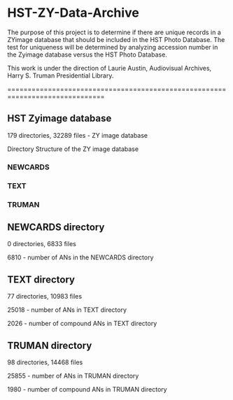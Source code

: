 # HST-ZY-Data-Archive
The purpose of this project is to determine if there are unique records in a ZYimage database that should be included in the HST Photo Database.  The test for uniqueness will be determined by analyzing accession number in the Zyimage database versus the HST Photo Database.

This work is under the direction of Laurie Austin, Audiovisual Archives, Harry S. Truman Presidential Library.

==============================================================================

## HST Zyimage database

179 directories, 32289 files - ZY image database

Directory Structure of the ZY image database

### NEWCARDS

### TEXT

### TRUMAN

## NEWCARDS directory

0 directories, 6833 files

6810 - number of ANs in the NEWCARDS directory

## TEXT directory

77 directories, 10983 files

25018  - number of ANs in TEXT directory

2026 - number of compound ANs in TEXT directory

## TRUMAN directory

98 directories, 14468 files

25855 - number of ANs in TRUMAN directory

1980 - number of compound ANs in TRUMAN directory

